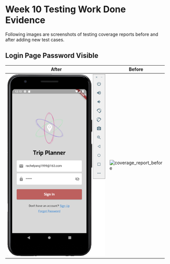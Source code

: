 # **Week 10 Testing Work Done Evidence**

Following images are screenshots of testing coverage reports before and after adding new test cases. 

## Login Page Password Visible

| After                                                        | Before                                                       |
| ------------------------------------------------------------ | ------------------------------------------------------------ |
| ![password_invisible](https://github.com/RachelYang1999/SOFT3888-Evidence/blob/main/Week10/img/password_invisible.png) | ![coverage_report_before](https://github.com/RachelYang1999/SOFT3888-Evidence/blob/main/Week7/img/coverage_report_before.png) |

